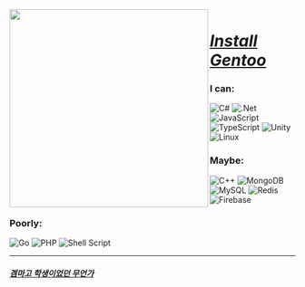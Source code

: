 <img align="left" src="https://github.com/notdevblue/notdevblue/assets/67159445/b94de563-eb61-4aae-b57c-c637140d1b17" width=350px height=350px>

# [*Install Gentoo*](https://wiki.gentoo.org/wiki/Handbook:Main_Page)

### I can:
![C#](https://img.shields.io/badge/c%23-%23239120.svg?style=Flat-square&logo=c-sharp&logoColor=white) ![.Net](https://img.shields.io/badge/.NET-5C2D91?style=Flat-square&logo=.net&logoColor=white) ![JavaScript](https://img.shields.io/badge/javascript-%23323330.svg?style=Flat-square&logo=javascript&logoColor=%23F7DF1E) ![TypeScript](https://img.shields.io/badge/typescript-%23007ACC.svg?style=Flat-square&logo=typescript&logoColor=white) ![Unity](https://img.shields.io/badge/unity-%23000000.svg?style=Flat-square&logo=unity&logoColor=white) ![Linux](https://img.shields.io/badge/Linux-FCC624?style=Flat-square&logo=linux&logoColor=black)

### Maybe:
![C++](https://img.shields.io/badge/c++-%2300599C.svg?style=Flat-square&logo=c%2B%2B&logoColor=white) ![MongoDB](https://img.shields.io/badge/MongoDB-%234ea94b.svg?style=Flat-square&logo=mongodb&logoColor=white) ![MySQL](https://img.shields.io/badge/mysql-%2300f.svg?style=Flat-square&logo=mysql&logoColor=white)  ![Redis](https://img.shields.io/badge/redis-%23DD0031.svg?style=Flat-square&logo=redis&logoColor=white) ![Firebase](https://img.shields.io/badge/Firebase-039BE5?style=Flat-square&logo=Firebase&logoColor=white) 

### Poorly:
![Go](https://img.shields.io/badge/go-%2300ADD8.svg?style=Flat-square&logo=go&logoColor=white) ![PHP](https://img.shields.io/badge/php-%23777BB4.svg?style=Flat-square&logo=php&logoColor=white) ![Shell Script](https://img.shields.io/badge/shell_script-%23121011.svg?style=Flat-square&logo=gnu-bash&logoColor=white)

---

#### [*겜마고 학생이었던 무언가*](http://ggm.gondr.net/user/profile/17)
